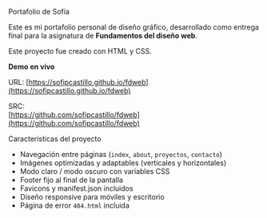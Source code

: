 Portafolio de Sofía

Este es mi portafolio personal de diseño gráfico, desarrollado como entrega final para la asignatura de **Fundamentos del diseño web**.

Este proyecto fue creado con HTML y CSS.

**Demo en vivo**

URL:
[https://sofipcastillo.github.io/fdweb](https://sofipcastillo.github.io/fdweb)

SRC:  
[https://github.com/sofipcastillo/fdweb](https://github.com/sofipcastillo/fdweb)


Características del proyecto

-  Navegación entre páginas (`index`, `about`, `proyectos`, `contacto`)
-  Imágenes optimizadas y adaptables (verticales y horizontales)
-  Modo claro / modo oscuro con variables CSS
-  Footer fijo al final de la pantalla
-  Favicons y manifest.json incluidos
-  Diseño responsive para móviles y escritorio
-  Página de error `404.html` incluida
